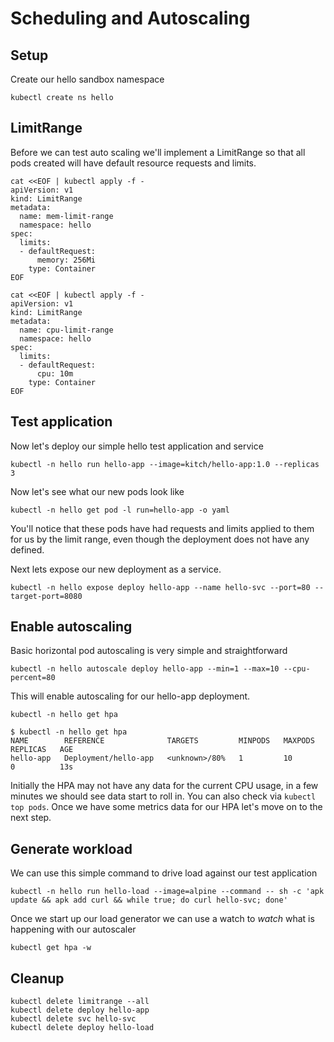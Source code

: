 # Scheduling and Autoscaling

## Setup

Create our hello sandbox namespace
```
kubectl create ns hello
```
## LimitRange
Before we can test auto scaling we'll implement a LimitRange so that all pods created will have default resource requests and limits.

```
cat <<EOF | kubectl apply -f -
apiVersion: v1
kind: LimitRange
metadata:
  name: mem-limit-range
  namespace: hello
spec:
  limits:
  - defaultRequest:
      memory: 256Mi
    type: Container
EOF
```

```
cat <<EOF | kubectl apply -f -
apiVersion: v1
kind: LimitRange
metadata:
  name: cpu-limit-range
  namespace: hello
spec:
  limits:
  - defaultRequest:
      cpu: 10m
    type: Container
EOF
```

## Test application
Now let's deploy our simple hello test application and service

```
kubectl -n hello run hello-app --image=kitch/hello-app:1.0 --replicas 3
```

Now let's see what our new pods look like

```
kubectl -n hello get pod -l run=hello-app -o yaml
```

You'll notice that these pods have had requests and limits applied to them for us by the limit range, even though the deployment does not have any defined.

Next lets expose our new deployment as a service.
```
kubectl -n hello expose deploy hello-app --name hello-svc --port=80 --target-port=8080
```

## Enable autoscaling

Basic horizontal pod autoscaling is very simple and straightforward

```
kubectl -n hello autoscale deploy hello-app --min=1 --max=10 --cpu-percent=80
```

This will enable autoscaling for our hello-app deployment.

```
kubectl -n hello get hpa
```
```
$ kubectl -n hello get hpa
NAME        REFERENCE              TARGETS         MINPODS   MAXPODS   REPLICAS   AGE
hello-app   Deployment/hello-app   <unknown>/80%   1         10        0          13s
```

Initially the HPA may not have any data for the current CPU usage, in a few minutes we should see data start to roll in. You can also check via `kubectl top pods`. Once we have some metrics data for our HPA let's move on to the next step.

## Generate workload

We can use this simple command to drive load against our test application
```
kubectl -n hello run hello-load --image=alpine --command -- sh -c 'apk update && apk add curl && while true; do curl hello-svc; done'
```

Once we start up our load generator we can use a watch to _watch_ what is happening with our autoscaler

```
kubectl get hpa -w
```


## Cleanup

```
kubectl delete limitrange --all
kubectl delete deploy hello-app
kubectl delete svc hello-svc
kubectl delete deploy hello-load
```